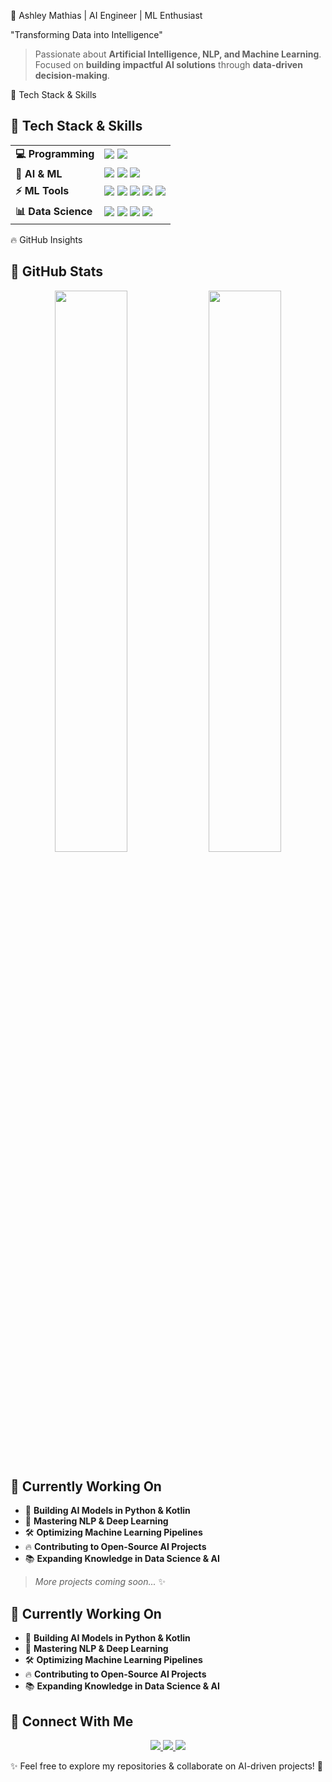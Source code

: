 🚀 Ashley Mathias | AI Engineer | ML Enthusiast  

"Transforming Data into Intelligence"  

> Passionate about **Artificial Intelligence, NLP, and Machine Learning**.  
> Focused on **building impactful AI solutions** through **data-driven decision-making**.  


🌟 Tech Stack & Skills  
<h2> 🚀 Tech Stack & Skills </h2>

<table>
  <tr>
    <td><b>💻 Programming</b></td>
    <td>
      <img src="https://img.shields.io/badge/Python-%2300ADD8.svg?style=for-the-badge&logo=python&logoColor=white" />
      <img src="https://img.shields.io/badge/Kotlin-%237F52FF.svg?style=for-the-badge&logo=kotlin&logoColor=white" />
    </td>
  </tr>
  
  <tr>
    <td><b>🤖 AI & ML</b></td>
    <td>
      <img src="https://img.shields.io/badge/Machine%20Learning-%23FF9800.svg?style=for-the-badge&logo=tensorflow&logoColor=white" />
      <img src="https://img.shields.io/badge/Deep%20Learning-%239C27B0.svg?style=for-the-badge&logo=pytorch&logoColor=white" />
      <img src="https://img.shields.io/badge/NLP-%234CAF50.svg?style=for-the-badge&logo=googletranslate&logoColor=white" />
    </td>
  </tr>

  <tr>
    <td><b>⚡ ML Tools</b></td>
    <td>
      <img src="https://img.shields.io/badge/Jupyter-%23F37626.svg?style=for-the-badge&logo=jupyter&logoColor=white" />
      <img src="https://img.shields.io/badge/Google%20Colab-%23FFD700.svg?style=for-the-badge&logo=googlecolab&logoColor=white" />
      <img src="https://img.shields.io/badge/TensorFlow-%23FF6F00.svg?style=for-the-badge&logo=tensorflow&logoColor=white" />
      <img src="https://img.shields.io/badge/PyTorch-%23EE4C2C.svg?style=for-the-badge&logo=pytorch&logoColor=white" />
      <img src="https://img.shields.io/badge/Scikit--Learn-%23F7931E.svg?style=for-the-badge&logo=scikitlearn&logoColor=white" />
    </td>
  </tr>

  <tr>
    <td><b>📊 Data Science</b></td>
    <td>
      <img src="https://img.shields.io/badge/Pandas-%231B5E20.svg?style=for-the-badge&logo=pandas&logoColor=white" />
      <img src="https://img.shields.io/badge/Numpy-%23013243.svg?style=for-the-badge&logo=numpy&logoColor=white" />
      <img src="https://img.shields.io/badge/Matplotlib-%23F57C00.svg?style=for-the-badge&logo=plotly&logoColor=white" />
      <img src="https://img.shields.io/badge/Seaborn-%230072B5.svg?style=for-the-badge&logo=seaborn&logoColor=white" />
    </td>
  </tr>
</table>


🔥 GitHub Insights  

<h2> 🚀 GitHub Stats </h2>

<p align="center">
  <img src="https://github-readme-stats.vercel.app/api?username=AshleyMathias&show_icons=true&theme=radical" width="48%"/>
  <img src="https://github-readme-streak-stats.herokuapp.com?user=AshleyMathias&theme=radical" width="48%"/>
</p>
  
<h2> 🚀 Currently Working On </h2>

- 🤖 **Building AI Models in Python & Kotlin**
- 🚀 **Mastering NLP & Deep Learning**
- 🛠️ **Optimizing Machine Learning Pipelines**
- 🔥 **Contributing to Open-Source AI Projects**
- 📚 **Expanding Knowledge in Data Science & AI**
  
> _More projects coming soon..._ ✨  


<h2> 🚀 Currently Working On </h2>

- 🤖 **Building AI Models in Python & Kotlin**
- 🚀 **Mastering NLP & Deep Learning**
- 🛠️ **Optimizing Machine Learning Pipelines**
- 🔥 **Contributing to Open-Source AI Projects**
- 📚 **Expanding Knowledge in Data Science & AI** 


<h2> 🔗 Connect With Me </h2>

<p align="center">
  <a href="https://www.linkedin.com/in/ashleymathias10/">
    <img src="https://img.shields.io/badge/LinkedIn-%230077B5.svg?style=for-the-badge&logo=linkedin&logoColor=white" />
  </a>
  <a href="https://www.kaggle.com/ashleymathias31">
    <img src="https://img.shields.io/badge/Kaggle-%2320BEFF.svg?style=for-the-badge&logo=kaggle&logoColor=white" />
  </a>
  <a href="https://github.com/AshleyMathias">
    <img src="https://img.shields.io/badge/GitHub-%23181717.svg?style=for-the-badge&logo=github&logoColor=white" />
  </a>
</p>


✨ Feel free to explore my repositories & collaborate on AI-driven projects! 🚀
